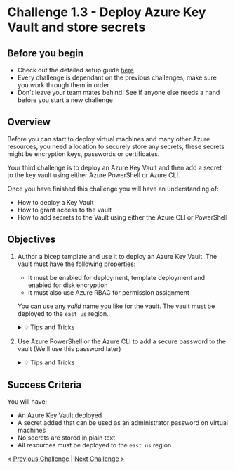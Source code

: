 # Challenge 1.3 - Deploy Azure Key Vault and store secrets

## Before you begin

* Check out the detailed setup guide [here](Setup/readme.md)
* Every challenge is dependant on the previous challenges, make sure you work through them in order
* Don't leave your team mates behind! See if anyone else needs a hand before you start a new challenge

## Overview

Before you can start to deploy virtual machines and many other Azure resources, you need a location to securely store any secrets, these secrets might be encryption keys, passwords or certificates.

Your third challenge is to deploy an Azure Key Vault and then add a secret to the key vault using either Azure PowerShell or Azure CLI.

Once you have finished this challenge you will have an understanding of:

* How to deploy a Key Vault
* How to grant access to the vault
* How to add secrets to the Vault using either the Azure CLI or PowerShell

## Objectives

1. Author a bicep template and use it to deploy an Azure Key Vault. The vault must have the following properties:
    * It must be enabled for deployment, template deployment and enabled for disk encryption
    * It must also use Azure RBAC for permission assignment

    You can use any *valid* name you like for the vault. The vault must be deployed to the `east us` region.

    <details>
    <summary>💡 Tips and Tricks</summary>
    <ul>
        <li>Can you add the vault resource to your existing template? When might you use a separate template?</li>
        <li>How can you automatically generate random/unique names in bicep? See the <a href="https://docs.microsoft.com/en-us/azure/azure-resource-manager/templates/template-functions-string#uniquestring" target="_blank">uniqueString()</a> function?</li>
        <li>What is the <a href="https://docs.microsoft.com/en-us/azure/azure-resource-manager/templates/template-functions-string#substring" target="_blank">substring()</a> function?</li>
    </ul>
    </details>

1. Use Azure PowerShell or the Azure CLI to add a secure password to the vault (We'll use this password later)

    <details>
    <summary>💡 Tips and Tricks</summary>
    <ul>
        <li>Do you have access to add secrets?</li>
        <li>What is the difference between the <code>Key Vault Contributor</code> role and the <code>Key Vault Secrets Officer</code> role?</li>
        <li>How would you choose to grant access to the vault?</li>
        <li>What is the principal of least privilege?</li>
        <li>Why do you think are we adding the secret using PowerShell or CLI, and not bicep?</li>
    </ul>
    </details>

## Success Criteria

You will have:
 - An Azure Key Vault deployed
 - A secret added that can be used as an administrator password on virtual machines
 - No secrets are stored in plain text
 - All resources must be deployed to the `east us` region

[< Previous Challenge](../1.2/readme.md) | [Next Challenge >](../1.4/readme.md)